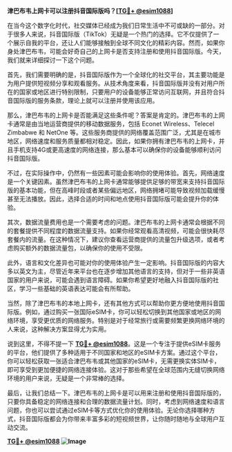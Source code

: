 **津巴布韦上网卡可以注册抖音国际版吗？[[TG💪+ @esim1088](https://t.me/s/esim1088)]**

在当今这个数字化时代，社交媒体已经成为我们日常生活中不可或缺的一部分。对于很多人来说，抖音国际版（TikTok）无疑是一个热门的选择。它不仅提供了一个展示自我的平台，还让人们能够接触到全球不同文化的精彩内容。然而，如果你身处津巴布韦，可能会好奇自己的上网卡是否支持注册和使用抖音国际版。今天，我们就来详细探讨一下这个问题。

首先，我们需要明确的是，抖音国际版作为一个全球化的社交平台，其主要功能是为用户提供短视频分享和观看服务。从技术角度来看，抖音国际版并没有对用户所在的国家或地区进行特别限制，只要用户的设备能够正常访问互联网，并且符合抖音国际版的服务条款，理论上就可以注册并使用该应用。

那么，津巴布韦的上网卡是否能满足这些条件呢？答案是肯定的。津巴布韦的上网卡通常是由当地运营商提供的移动数据服务，包括 Econet Wireless、Telecel Zimbabwe 和 NetOne 等。这些服务商提供的网络覆盖范围广泛，尤其是在城市地区，网络速度和服务质量都相对稳定。因此，如果你拥有津巴布韦的上网卡，并且手机支持4G或更高速度的网络连接，那么基本可以确保你的设备能够顺利访问抖音国际版。

不过，在实际操作中，仍然有一些因素可能会影响你的使用体验。首先，网络速度是一个关键因素。虽然津巴布韦的上网卡通常能够提供足够的带宽来支持抖音国际版的基本功能，但在高峰时段或者某些偏远地区，网络拥堵可能导致视频加载缓慢甚至无法播放。因此，选择合适的时间和地点使用抖音国际版可能会提升你的体验。

其次，数据流量费用也是一个需要考虑的问题。津巴布韦的上网卡通常会根据不同的套餐提供不同程度的数据流量支持。如果你经常观看高清视频，可能会很快耗尽套餐内的流量。在这种情况下，建议你查看运营商提供的流量包升级选项，或者考虑购买额外的数据流量包，以确保你的使用不受限。

此外，语言和文化差异也可能对你的使用体验产生一定影响。抖音国际版的内容大多以英文为主，尽管近年来平台也在逐步增加其他语言的支持，但对于一些非英语国家的用户来说，可能会遇到语言障碍。如果你希望更好地融入抖音国际版的社区，学习一些基础的英语表达可能会有所帮助。

当然，除了津巴布韦的本地上网卡，还有其他方式可以帮助你更方便地使用抖音国际版。例如，通过购买一张国际eSIM卡，你可以轻松切换到其他国家或地区的网络环境，享受更优质的网络服务。特别是对于经常旅行或需要频繁更换网络环境的人来说，这种解决方案显得尤为实用。

说到这里，不得不提一下 **[TG💪+ @esim1088](https://t.me/s/esim1088)**。这是一个专注于提供eSIM卡服务的平台，他们提供了多种适用于不同国家和地区的eSIM卡方案。通过这个平台，你可以轻松获取一张适合津巴布韦或其他国家的eSIM卡，无需更换实体SIM卡，即可享受到更加便捷的网络连接体验。这对于那些希望在全球范围内无缝切换网络环境的用户来说，无疑是一个非常棒的选择。

最后，让我们总结一下。津巴布韦的上网卡是可以用来注册和使用抖音国际版的，只要你具备稳定的网络连接和合理的数据流量计划。同时，考虑到网络速度和语言问题，你也可以尝试通过eSIM卡等方式优化你的使用体验。无论你选择哪种方式，抖音国际版都会为你带来丰富多彩的短视频世界，让你随时随地与全球用户互动交流。

**[TG💪+ @esim1088](https://t.me/s/esim1088) ![Image](https://i.postimg.cc/4NQfJmqS/Snipaste-2025-05-13-00-14-12.png)**